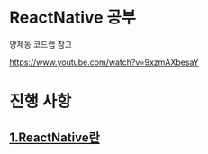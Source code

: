 # ReactNative 공부
양제동 코드랩 참고

https://www.youtube.com/watch?v=9xzmAXbesaY

# 진행 사항
## [1.ReactNative란](./doc/1.ReactNative란.md)